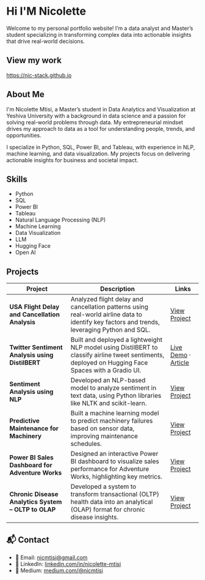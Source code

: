 #  Hi I'M Nicolette 

Welcome to my personal portfolio website! I’m a data analyst and Master’s student specializing in transforming complex data into actionable insights that drive real-world decisions.

##  View my work

 https://nic-stack.github.io  


## About Me

I'm Nicolette Mtisi, a Master’s student in Data Analytics and Visualization at Yeshiva University with a background in data science and a passion for solving real-world problems through data. My entrepreneurial mindset drives my approach to data as a tool for understanding people, trends, and opportunities.

I specialize in Python, SQL, Power BI, and Tableau, with experience in NLP, machine learning, and data visualization. My projects focus on delivering actionable insights for business and societal impact.

## Skills

- Python
- SQL
- Power BI
- Tableau
- Natural Language Processing (NLP)
- Machine Learning
- Data Visualization
- LLM
- Hugging Face
- Open AI

##  Projects

| Project | Description | Links |
|---------|-------------|-------|
| **USA Flight Delay and Cancellation Analysis** | Analyzed flight delay and cancellation patterns using real-world airline data to identify key factors and trends, leveraging Python and SQL. | [View Project](https://github.com/nic-stack/USA-Air-travel-performance-) |
| **Twitter Sentiment Analysis using DistilBERT** | Built and deployed a lightweight NLP model using DistilBERT to classify airline tweet sentiments, deployed on Hugging Face Spaces with a Gradio UI. | [Live Demo](https://huggingface.co/spaces/nicmtisi/bert_sentiment_demo) · [Article](https://huggingface.co/Nicolettem/bert-sentiment-nic) |
| **Sentiment Analysis using NLP** | Developed an NLP-based model to analyze sentiment in text data, using Python libraries like NLTK and scikit-learn. | [View Project](https://github.com/nic-stack/Twitter-Sentiment-Analysis) |
| **Predictive Maintenance for Machinery** | Built a machine learning model to predict machinery failures based on sensor data, improving maintenance schedules. | [View Project](https://github.com/nic-stack/predictive-maintenance) |
| **Power BI Sales Dashboard for Adventure Works** | Designed an interactive Power BI dashboard to visualize sales performance for Adventure Works, highlighting key metrics. | [View Project](https://app.powerbi.com/groups/me/reports/c00bd03b-0461-44ba-bd9e-ecf60b2ecc4b/ReportSection?experience=power-bi) |
| **Chronic Disease Analytics System – OLTP to OLAP** | Developed a system to transform transactional (OLTP) health data into an analytical (OLAP) format for chronic disease insights. | [View Project](https://www.linkedin.com/in/nicolette-mtisi/details/projects/?profileUrn=urn%3Ali%3Afsd_profile%3AACoAACw4oEEByhfHbAxmnOXOiJcNr0TjaRWZnHI) |

## 📬 Contact

- 📧 Email: [nicmtisi@gmail.com](mailto:nicmtisi@gmail.com)
- 🔗 LinkedIn: [linkedin.com/in/nicolette-mtisi](https://www.linkedin.com/in/nicolette-mtisi)
- 📝 Medium: [medium.com/@nicmtisi](https://medium.com/@nicmtisi)

